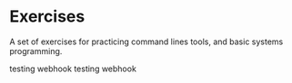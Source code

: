 # Exercises

A set of exercises for practicing command lines tools, and basic systems programming.

testing webhook
testing webhook

